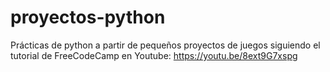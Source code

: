 # proyectos-python

Prácticas de python a partir de pequeños proyectos de juegos siguiendo el tutorial de FreeCodeCamp en Youtube:
https://youtu.be/8ext9G7xspg


